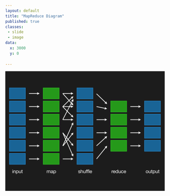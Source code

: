 ```yaml
---
layout: default
title: "MapReduce Diagram"
published: true
classes:
 - slide
 - image
data:
  x: 3000
  y: 0

---
```


![MapReduce Diagram](assets/mapreduce.png)